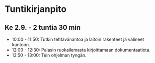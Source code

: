 # Tuntikirjanpito

## Ke 2.9. - 2 tuntia 30 min
- 10:00 - 11:50: Tutkin tehtävänantoa ja laitoin rakenteet ja välineet kuntoon.
- 12:00 - 12:30: Palasin ruokailemasta kirjoittamaan dokumentaatiota.
- 12:50 - 13:00: Tein ohjelman tyngän.